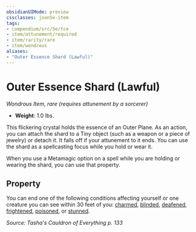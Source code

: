 ```yaml
---
obsidianUIMode: preview
cssclasses: json5e-item
tags:
- compendium/src/5e/tce
- item/attunement/required
- item/rarity/rare
- item/wondrous
aliases: 
- "Outer Essence Shard (Lawful)"
---
```

# Outer Essence Shard (Lawful)
*Wondrous Item, rare (requires attunement by a sorcerer)*  

- **Weight**: 1.0 lbs.

This flickering crystal holds the essence of an Outer Plane. As an action, you can attach the shard to a Tiny object (such as a weapon or a piece of jewelry) or detach it. It falls off if your attunement to it ends. You can use the shard as a spellcasting focus while you hold or wear it.

When you use a Metamagic option on a spell while you are holding or wearing the shard, you can use that property.

## Property

You can end one of the following conditions affecting yourself or one creature you can see within 30 feet of you: [charmed](/compendium/rules/conditions.md#charmed), [blinded](/compendium/rules/conditions.md#blinded), [deafened](/compendium/rules/conditions.md#deafened), [frightened](/compendium/rules/conditions.md#frightened), [poisoned](/compendium/rules/conditions.md#poisoned), or [stunned](/compendium/rules/conditions.md#stunned).

*Source: Tasha's Cauldron of Everything p. 133*